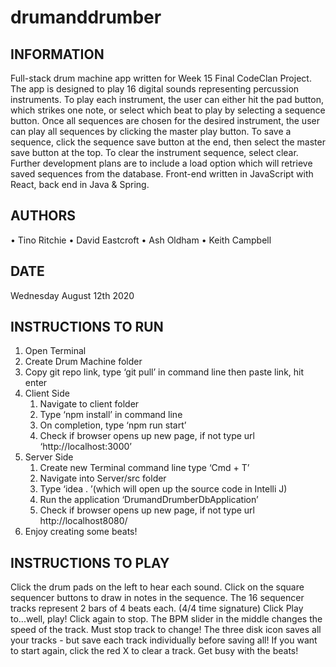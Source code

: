 # drumanddrumber

## INFORMATION
Full-stack drum machine app written for Week 15 Final CodeClan Project.
The app is designed to play 16 digital sounds representing percussion instruments.
To play each instrument, the user can either hit the pad button, which strikes one note, or select which beat to play by selecting a sequence button.
Once all sequences are chosen for the desired instrument, the user can play all sequences by clicking the master play button.
To save a sequence, click the sequence save button at the end, then select the master save button at the top.
To clear the instrument sequence, select clear.
Further development plans are to include a load option which will retrieve saved sequences from the database.
Front-end written in JavaScript with React, back end in Java & Spring.

## AUTHORS
• Tino Ritchie
• David Eastcroft
• Ash Oldham
• Keith Campbell

## DATE
Wednesday August 12th 2020

## INSTRUCTIONS TO RUN
1. Open Terminal
2. Create Drum Machine folder
3. Copy git repo link, type ‘git pull’ in command line then paste  link, hit enter
4. Client Side
	1. Navigate to client folder
	2. Type ‘npm install’ in command line
	3. On completion, type ‘npm run start’
	4. Check if browser opens up new page, if not type url ‘http://localhost:3000’
5. Server Side
	1. Create new Terminal command line type ‘Cmd + T’
	2. Navigate into Server/src folder
	3. Type ‘idea . ’(which will open up the source code in Intelli J)
	4. Run the application ‘DrumandDrumberDbApplication’
	5. Check if browser opens up new page, if not type url http://localhost8080/
6. Enjoy creating some beats!

## INSTRUCTIONS TO PLAY
Click the drum pads on the left to hear each sound.
Click on the square sequencer buttons to draw in notes in the sequence.
The 16 sequencer tracks represent 2 bars of 4 beats each. (4/4 time signature)
Click Play to...well, play! Click again to stop.
The BPM slider in the middle changes the speed of the track. Must stop track to change!
The three disk icon saves all your tracks - but save each track individually before saving all!
If you want to start again, click the red X to clear a track.
Get busy with the beats!
